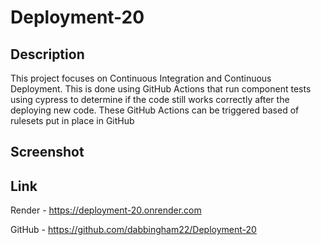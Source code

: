 # Deployment-20

## Description 

This project focuses on Continuous Integration and Continuous Deployment. This is done using GitHub Actions that run component tests using cypress to determine if the code still works correctly after the deploying new code. These GitHub Actions can be triggered based of rulesets put in place in GitHub

## Screenshot

## Link

Render - https://deployment-20.onrender.com

GitHub - https://github.com/dabbingham22/Deployment-20